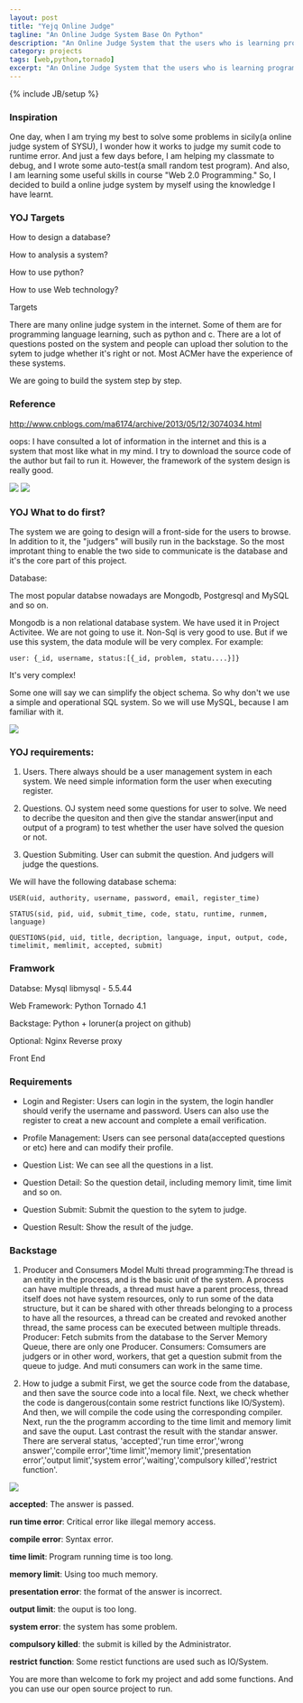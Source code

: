 ```yaml
---
layout: post
title: "Yejq Online Judge"
tagline: "An Online Judge System Base On Python"
description: "An Online Judge System that the users who is learning programming language or algorithm can submit code to the system which will judge the code and tell the user the result with some other extend functions"
category: projects
tags: [web,python,tornado]
excerpt: "An Online Judge System that the users who is learning programming language or algorithm can submit code to the system which will judge the code and tell the user the result with some other extend functions."
---
```

{% include JB/setup %}

### Inspiration

One day, when I am trying my best to solve some problems in sicily(a online judge system of SYSU), I wonder how it works to judge my sumit code to runtime error. And just a few days before, I am helping my classmate to debug, and I wrote some auto-test(a small random test program). And also, I am learning some useful skills in course "Web 2.0 Programming." So, I decided to build a online judge system by myself using the knowledge I have learnt.

### YOJ Targets

How to design a database?

How to analysis a system?

How to use python?

How to use Web technology?


Targets

There are many online judge system in the internet. Some of them are for programming language learning, such as python and c. There are a lot of questions posted on the system and people can upload ther solution to the sytem to judge whether it's right or not. Most ACMer have the experience of these systems.

We are going to build the system step by step.

### Reference

http://www.cnblogs.com/ma6174/archive/2013/05/12/3074034.html

oops: I have consulted a lot of information in the internet and this is a system that most like what in my mind. I try to download the source code of the author but fail to run it. However, the framework of the system design is really good.

<img class="img-responsive" src="https://cloud.githubusercontent.com/assets/8371330/13001849/cfd91ca0-d1a4-11e5-8195-44a0bbce6333.png">

<img class="img-responsive" src="https://cloud.githubusercontent.com/assets/8371330/13001851/d5a60396-d1a4-11e5-86e9-b4241ed812eb.png">


### YOJ What to do first?

The system we are going to design will a front-side for the users to browse. In addition to it, the "judgers" will busily run in the backstage. So the most improtant thing to enable the two side to communicate is the database and it's the core part of this project.

Database:

The most popular databse nowadays are Mongodb, Postgresql and MySQL and so on.

Mongodb is a non relational database system. We have used it in Project Activitee. We are not going to use it. Non-Sql is very good to use. But if we use this system, the data module will be very complex. For example:

```
user: {_id, username, status:[{_id, problem, statu....}]}
```

It's very complex!

Some one will say we can simplify the object schema. So why don't we use a simple and operational SQL system. So we will use MySQL, because I am familiar with it.

<img class="img-responsive" src="https://cloud.githubusercontent.com/assets/8371330/13001856/dd9fdf54-d1a4-11e5-888e-f43c1a44774d.png">


### YOJ requirements:

1. Users. There always should be a user management system in each system. We need simple information form the user when executing register.

2. Questions. OJ system need some questions for user to solve. We need to decribe the quesiton and then give the standar answer(input and output of a program) to test whether the user have solved the quesion or not.

3. Question Submiting. User can submit the question. And judgers will judge the questions.

We will have the following database schema:

```
USER(uid, authority, username, password, email, register_time)

STATUS(sid, pid, uid, submit_time, code, statu, runtime, runmem, language)

QUESTIONS(pid, uid, title, decription, language, input, output, code, timelimit, memlimit, accepted, submit)
```

### Framwork

Databse: Mysql libmysql - 5.5.44

Web Framework: Python Tornado 4.1

Backstage: Python + loruner(a project on github)

Optional: Nginx Reverse proxy

Front End


### Requirements

- Login and Register: Users can login in the system, the login handler should verify the username and password. Users can also use the register to creat a new account and complete a email verification.

- Profile Management: Users can see personal data(accepted questions or etc) here and can modify their profile.

- Question List: We can see all the questions in a list.

- Question Detail: So the question detail, including memory limit, time limit and so on.

- Question Submit: Submit the question to the sytem to judge.

- Question Result: Show the result of the judge.

### Backstage

1. Producer and Consumers Model
Multi thread programming:The thread is an entity in the process, and is the basic unit of the system. A process can have multiple threads, a thread must have a parent process, thread itself does not have system resources, only to run some of the data structure, but it can be shared with other threads belonging to a process to have all the resources, a thread can be created and revoked another thread, the same process can be executed between multiple threads.
Producer: Fetch submits from the database to the Server Memory Queue, there are only one Producer.
Consumers: Comsumers are judgers or in other word, workers, that get a question submit from the queue to judge. And muti consumers can work in the same time.

2. How to judge a submit
First, we get the source code from the database, and then save the source code into a local file. Next, we check whether the code is dangerous(contain some restrict functions like IO/System). And then, we will compile the code using the corresponding compiler. Next, run the the programm according to the time limit and memory limit and save the ouput. Last contrast the result with the standar answer.
There are serveral status, 'accepted','run time error','wrong answer','compile error','time limit','memory limit','presentation error','output limit','system error','waiting','compulsory killed','restrict function'.

<img class="img-responsive" src="https://cloud.githubusercontent.com/assets/8371330/13001869/f53085a6-d1a4-11e5-929d-00c889784a17.png">

**accepted**: The answer is passed.

**run time error**: Critical error like illegal memory access.

**compile error**: Syntax error.

**time limit**: Program running time is too long.

**memory limit**: Using too much memory.

**presentation error**: the format of the answer is incorrect.

**output limit**: the ouput is too long.

**system error**: the system has some problem.

**compulsory killed**: the submit is killed by the Administrator.

**restrict function**: Some restict functions are used such as IO/System.

You are more than welcome to fork my project and add some functions. And you can use our open source project to run.
